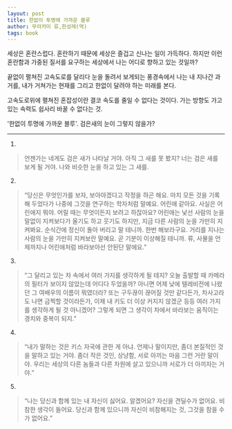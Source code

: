 ```yaml
---
layout: post
title: 한없이 투명에 가까운 블루
author: 무라카미 류,한성례(역)
tags: book
---
```


세상은 혼란스럽다. 혼란하기 때문에 세상은 즐겁고 신나는 일이 가득하다. 하지만 이런 혼란함과 가중된 질서를 요구하는 세상에서 나는 어디로 향하고 있는 것일까?

끝없이 펼쳐진 고속도로를 달리다 눈을 돌려서 보게되는 풍경속에서 나는 내 지나간 과거를, 내가 거쳐가는 현재를 그리고 한없이 달려야 하는 미래를 본다.

고속도로위에 펼쳐진 혼잡성이란 결코 속도를 줄일 수 없다는 것이다. 가는 방향도 가고 있는 속력도 쉽사리 바꿀 수 없다는 것.

'한없이 투명에 가까운 블루'. 검은새의 눈이 그렇지 않을가?

- - -

1. 
> 언젠가는 네게도 검은 새가 나타날 거야. 아직 그 새를 못 봤지? 너는 검은 새를 보게 될 거야. 나와 비슷한 눈을 하고 있는 그 새를.

2. 
> “당신은 무엇인가를 보자, 보아야겠다고 작정을 하곤 해요. 마치 모든 것을 기록해 두었다가 나중에 그것을 연구하는 학자처럼 말예요. 어린애 같아요. 사실은 어린애지 뭐야. 어릴 때는 무엇이든지 보려고 하잖아요? 어린애는 낯선 사람의 눈을 말없이 지켜보다가 울기도 하고 웃기도 하지만, 지금 다른 사람의 눈을 가만히 지켜봐요. 순식간에 정신이 돌아 버리고 말 테니까. 한번 해보라구요. 거리를 지나는 사람의 눈을 가만히 지켜보란 말예요. 곧 기분이 이상해질 테니까. 류, 사물을 언제까지나 어린애처럼 바라보아선 안된단 말에요.”

3. 
> “그 달리고 있는 차 속에서 여러 가지를 생각하게 될 테지? 오늘 출발할 때 카메라의 필터가 보이지 않았는데 어디다 두었을까? 아니면 어제 낮에 텔레비전에 나왔던 그 여배우의 이름이 뭐였더라? 또는 구두끊이 끊어질 것만 같다든가, 차사고라도 나면 금찍할 것이라든가, 이제 내 키도 더 이상 커지지 않겠군 등등 여러 가지를 생각하게 될 것 아니겠어? 그렇게 되면 그 생각이 차에서 바라보는 움직이는 경치와 중복이 되지.”
 
4. 
> “내가 말하는 것은 키스 자국에 관한 게 아냐. 언제나 말이지만, 좀더 본질적인 것을 말하고 있는 거야. 좀더 작은 것인, 상냥함, 서로 아끼는 마음 그런 거란 말이야. 우리는 세상의 다른 놈들과 다른 차원에 살고 있으니까 서로가 더 아끼자는 거야.”
 
5. 
> “나는 당신과 함께 있는 내 자신이 싫어요. 알겠어요? 자신을 견딜수가 없어요. 비참한 생각이 들어요. 당신과 함께 있으니까 자신이 비참해지는 것, 그것을 참을 수가 없어요.”